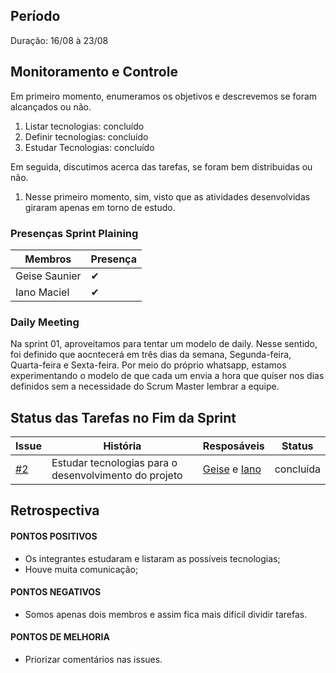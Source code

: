 ## Período
Duração: 16/08 à 23/08

## Monitoramento e Controle

Em primeiro momento, enumeramos os objetivos e descrevemos se foram alcançados ou não.
1. Listar tecnologias: concluído
2. Definir tecnologias: concluído
3. Estudar Tecnologias: concluído

Em seguida, discutimos acerca das tarefas, se foram bem distribuidas ou não.

1. Nesse primeiro momento, sim, visto que as atividades desenvolvidas giraram apenas em torno de estudo.

### Presenças Sprint Plaining
| Membros  |  Presença  |
| ------------------- | ------------------- |
|  Geise Saunier |   ✔  |
|  Iano Maciel |  ✔  |


### Daily Meeting
Na sprint 01, aproveitamos para tentar um modelo de daily. Nesse sentido, foi definido que aocntecerá em três dias da semana, Segunda-feira, Quarta-feira e Sexta-feira. Por meio do próprio whatsapp, estamos experimentando o modelo de que cada um envia a hora que quiser nos dias definidos sem a necessidade do Scrum Master lembrar a equipe.

## Status das Tarefas no Fim da Sprint
| **Issue** | **História** | **Resposáveis** | **Status** |
|--|--|--|--|
|  [#2](https://github.com/GeiseSaunier/Autizando/issues/2) | Estudar tecnologias para o desenvolvimento do projeto | [Geise](https://github.com/GeiseSaunier) e [Iano](https://github.com/IanoMaciel) | concluída |


## Retrospectiva

#### PONTOS POSITIVOS
- Os integrantes estudaram e listaram as possíveis tecnologias;
- Houve muita comunicação;

#### PONTOS NEGATIVOS
- Somos apenas dois membros e assim fica mais difícil dividir tarefas.

#### PONTOS DE MELHORIA
- Priorizar comentários nas issues.
